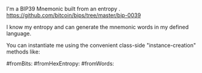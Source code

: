 I'm a BIP39 Mnemonic built from an entropy .
https://github.com/bitcoin/bips/tree/master/bip-0039

I know my entropy and can generate the mnemonic words in my defined language.

You can instantiate me using the convenient class-side "instance-creation" methods like:

#fromBits: 
#fromHexEntropy:
#fromWords:
